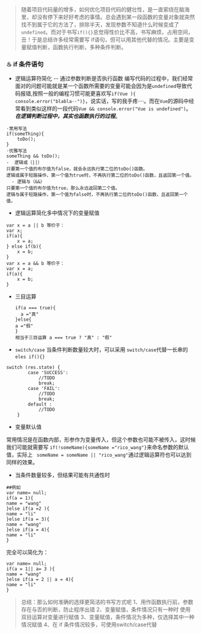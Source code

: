 >随着项目代码量的增多，如何优化项目代码的健壮性，是一直萦绕在脑海里，却没有停下来好好考虑的事情。总会遇到某一段函数的变量对象就突然找不到属于它的方法了，排除半天，发现参数不知道什么时候变成了```undefined```。而对于书写```if(){}```总觉得性价比不高，书写麻烦，占用空间，丑！于是总结许多经常需要写 if语句，但可以用其他代替的情况。主要是变量赋值判断，函数执行判断，多种条件判断。
### ♨ if  条件语句
- 逻辑运算符简化 -- 通过参数判断是否执行函数
  编写代码的过程中，我们经常面对的问题可能就是某一个函数所需要的变量可能会因为是```undefined```导致代码报错,按照一般的编程习惯可能更喜欢写```if(Vue ){
console.error("blabla··")}```，说实话，写的我手疼····。而在```Vue```的源码中经常看到类似这样的一段代码```Vue && console.error("Vue is undefined")```。
***在逻辑判断过程中，其实也函数执行的过程***。
```
·常用写法
if(someThing){
    toDo();
}
·优雅写法
someThing && toDo();
-  逻辑或（||）
只要第一个值的布尔值为false，就会永远执行第二位的toDo()函数。
逻辑或属于短路操作，第一个值为true时，不再执行第二位的toDo()函数，且返回第一个值。
  - 逻辑与（&&）
只要第一个值的布尔值为true，那么永远返回第二个值。
逻辑与属于短路操作，第一个值为false时，不再执行第二位的toDo()函数，且返回第一个值。
```
- 逻辑运算简化多中情况下的变量赋值
```
var x = a || b 等价于：
var x;
if(a){
    x = a;
} else if(b){
    x = b;
} 
var x = a && b 等价于：
var x = a;
if(a){
    x = b;
}
```
- 三目运算
  ```
  if(a === true){
    a ="真"
  }else{
  a ="假"
  }
  相当于三目运算 a === true ? "真" : "假"
  ```
- ```switch/case```
 当条件判断数量较大时，可以采用 ```switch/case```代替一长串的```eles if(){}```

```
switch (res.state) {
        case 'SUCCESS':
            //TODO
            break;
        case 'FAIL':
            //TODO
            break;
        default :
            //TODO
    }
```
- 变量默认值

 常用情况是在函数内部，形参作为变量传入，但这个参数也可能不被传入，这时候我们可能就需要写 ```if(!someName){someName ="rico_wang"}```来命名参数的默认值，实际上 ``` someName = someName || "rico_wang"```通过逻辑运算符也可以达到同样的效果。
 - 当条件数量较多，但结果可能有共通性时
  ```
##例如
var name= null;
  if(a = 1){
  name = "wang"
  }else if(a =2 ){
name = "li"
}else if(a = 3){
name = "wang"
}else if(a = 4){
name = "li"
}
  ```
  完全可以简化为：
  ```
var name= null;
  if(a = 1|| a= 3 ){
  name = "wang"
  }else if(a = 2 || a = 4){
name = "li"
}
  ```
>总结：那么如何准确的选择更简洁的书写方式呢
1、用作函数执行前，参数存在与否的判断，防止程序出错
2、变量赋值，条件情况只有一种时 使用双目运算对变量进行赋值
3、变量赋值，条件情况为多种，仅选择其中一种情况赋值
4、在 if 条件情况较多，可使用switch/case代替
